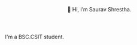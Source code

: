 <header >👋 Hi, I’m Saurav Shrestha.</header>
I'm a BSC.CSIT student.


<!---
saurav2078/saurav2078 is a ✨ special ✨ repository because its `README.md` (this file) appears on your GitHub profile.
You can click the Preview link to take a look at your changes.
--->

